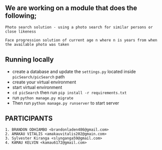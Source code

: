 ## We are working on a module that does the following;

	Photo search solution - using a photo search for similar persons or close likeness

	Face progression solution of current age n where n is years from when the available photo was taken  
## Running locally
- create a database and update the `settings.py` located inside `picSearch/picSearch` path
- create your virtual environment
- start virtual environment
- `cd picSearch` then run `pip install -r requirements.txt`
- run `python manage.py migrate`
- Then run `python manage.py runserver` to start server

## PARTICIPANTS

	1. BRANDON ODHIAMBO <brandonladen486@gmail.com>
	2. AMAKAU VITALIS <amakauvitalis202@gmain.com>
	3. Sylvester Kiranga <slynganga59@gmail.com>
	4. KAMAU KELVIN <kamau6172@gmail.com>
